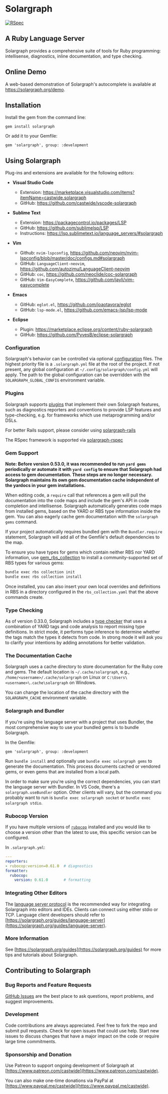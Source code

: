 # Solargraph

[![RSpec](https://github.com/castwide/solargraph/actions/workflows/rspec.yml/badge.svg)](https://github.com/castwide/solargraph/actions/workflows/rspec.yml)

## A Ruby Language Server

Solargraph provides a comprehensive suite of tools for Ruby programming: intellisense, diagnostics, inline documentation, and type checking.

## Online Demo

A web-based demonstration of Solargraph's autocomplete is available at https://solargraph.org/demo.

## Installation

Install the gem from the command line:

    gem install solargraph

Or add it to your Gemfile:

    gem 'solargraph', group: :development

## Using Solargraph

Plug-ins and extensions are available for the following editors:

* **Visual Studio Code**
    * Extension: https://marketplace.visualstudio.com/items?itemName=castwide.solargraph
    * GitHub: https://github.com/castwide/vscode-solargraph

* **Sublime Text**
    * Extension: https://packagecontrol.io/packages/LSP
    * GitHub: https://github.com/sublimelsp/LSP
    * Instructions: https://lsp.sublimetext.io/language_servers/#solargraph

* **Vim**
    * Github: `nvim-lspconfig`, https://github.com/neovim/nvim-lspconfig/blob/master/doc/configs.md#solargraph
    * GitHub: `LanguageClient-neovim`, https://github.com/autozimu/LanguageClient-neovim
    * GitHub: `coc`, https://github.com/neoclide/coc-solargraph
    * GitHub: `Vim-EasyComplete`, https://github.com/jayli/vim-easycomplete

* **Emacs**
    * GitHub: `eglot.el`, https://github.com/joaotavora/eglot
    * GitHub: `lsp-mode.el`, https://github.com/emacs-lsp/lsp-mode

* **Eclipse**
    * Plugin: https://marketplace.eclipse.org/content/ruby-solargraph
    * GitHub: https://github.com/PyvesB/eclipse-solargraph

### Configuration

Solargraph's behavior can be controlled via optional [configuration](https://solargraph.org/guides/configuration) files. The highest priority file is a `.solargraph.yml` file at the root of the project. If not present, any global configuration at `~/.config/solargraph/config.yml` will apply. The path to the global configuration can be overridden with the `SOLARGRAPH_GLOBAL_CONFIG` environment variable.

### Plugins

Solargraph supports [plugins](https://solargraph.org/guides/plugins) that implement their own Solargraph features, such as diagnostics reporters and conventions to provide LSP features and type-checking, e.g. for frameworks which use metaprogramming and/or DSLs.

For better Rails support, please consider using [solargraph-rails](https://github.com/iftheshoefritz/solargraph-rails/)

The RSpec framework is supported via [solargraph-rspec](https://github.com/lekemula/solargraph-rspec/)

### Gem Support

**Note: Before version 0.53.0, it was recommended to run `yard gems` periodically or automate it with `yard config` to ensure that Solargraph had access to gem documentation. These steps are no longer necessary. Solargraph maintains its own gem documentation cache independent of the yardocs in your gem installations.**

When editing code, a `require` call that references a gem will pull the documentation into the code maps and include the gem's API in code completion and intellisense.  Solargraph automatically generates code maps from installed gems, based on the YARD or RBS type information inside the gem.  You can also eagerly cache gem documentation with the `solargraph gems` command.

If your project automatically requires bundled gem with the `Bundler.require` statement, Solargraph will add all of the Gemfile's default dependencies to the map.

To ensure you have types for gems which contain neither RBS nor YARD
information, use
[gem\_rbs\_collection](https://github.com/ruby/gem_rbs_collection) to
install a community-supported set of RBS types for various gems:

```sh
bundle exec rbs collection init
bundle exec rbs collection install
```

Once installed, you can also insert your own local overrides and definitions in RBS in a directory configured in the `rbs_collection.yaml` that the above commands create.

### Type Checking

As of version 0.33.0, Solargraph includes a [type checker](https://github.com/castwide/solargraph/issues/192) that uses a combination of YARD tags and code analysis to report missing type definitions. In strict mode, it performs type inference to determine whether the tags match the types it detects from code.  In strong mode it will ask you to clarify your intentions by adding annotations for better validation.

### The Documentation Cache

Solargraph uses a cache directory to store documentation for the Ruby core and gems. The default location is `~/.cache/solargraph`, e.g., `/home/<username>/.cache/solargraph` on Linux or `C:\Users\<username>\.cache\solargraph` on Windows.

You can change the location of the cache directory with the `SOLARGRAPH_CACHE` environment variable.

### Solargraph and Bundler

If you're using the language server with a project that uses Bundler, the most comprehensive way to use your bundled gems is to bundle Solargraph.

In the Gemfile:

    gem 'solargraph', group: :development

Run `bundle install` and optionally use `bundle exec solargraph gems` to generate the documentation. This process documents cached or vendored gems, or even gems that are installed from a local path.

In order to make sure you're using the correct dependencies, you can start the language server with Bundler. In VS Code, there's a `solargraph.useBundler` option. Other clients will vary, but the command you probably want to run is `bundle exec solargraph socket` or `bundle exec solargraph stdio`.

### Rubocop Version

If you have multiple versions of [`rubocop`](https://rubygems.org/gems/rubocop) installed and you would like to choose a version other than the latest to use, this specific version can be configured.

In `.solargraph.yml`:

```yaml
---
reporters:
- rubocop:version=0.61.0  # diagnostics
formatter:
  rubocop:
    version: 0.61.0       # formatting
```

### Integrating Other Editors

The [language server protocol](https://microsoft.github.io/language-server-protocol/specification) is the recommended way for integrating Solargraph into editors and IDEs. Clients can connect using either stdio or TCP. Language client developers should refer to [https://solargraph.org/guides/language-server](https://solargraph.org/guides/language-server).

### More Information

See [https://solargraph.org/guides](https://solargraph.org/guides) for more tips and tutorials about Solargraph.

## Contributing to Solargraph

### Bug Reports and Feature Requests

[GitHub Issues](https://github.com/castwide/solargraph/issues) are the best place to ask questions, report problems, and suggest improvements.

### Development

Code contributions are always appreciated. Feel free to fork the repo and submit pull requests. Check for open issues that could use help. Start new issues to discuss changes that have a major impact on the code or require large time commitments.

### Sponsorship and Donation

Use Patreon to support ongoing development of Solargraph at [https://www.patreon.com/castwide](https://www.patreon.com/castwide).

You can also make one-time donations via PayPal at [https://www.paypal.me/castwide](https://www.paypal.me/castwide).
